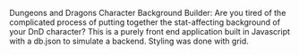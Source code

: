 Dungeons and Dragons Character Background Builder:
Are you tired of the complicated process of putting together the stat-affecting background of your DnD character?
This is a purely front end application built in Javascript with a db.json to simulate a backend.
Styling was done with grid.
